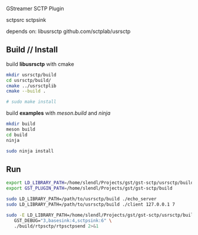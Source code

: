 GStreamer SCTP Plugin

sctpsrc
sctpsink

depends on: libusrsctp github.com/sctplab/usrsctp

## Build // Install

build **libusrsctp** with cmake

```bash
mkdir usrsctp/build
cd usrsctp/build/
cmake ../usrsctplib
cmake --build .

# sudo make install
```

build **examples** with *meson.build* and *ninja*

```bash
mkdir build
meson build
cd build
ninja

sudo ninja install
```

## Run

```bash
export LD_LIBRARY_PATH=/home/slendl/Projects/gst/gst-sctp/usrsctp/build:${LD_LIBRARY_PATH}
export GST_PLUGIN_PATH=/home/slendl/Projects/gst/gst-sctp/build

sudo LD_LIBRARY_PATH=/path/to/usrsctp/build ./echo_server
sudo LD_LIBRARY_PATH=/path/to/usrsctp/build ./client 127.0.0.1 7

sudo -E LD_LIBRARY_PATH=/home/slendl/Projects/gst/gst-sctp/usrsctp/build \
   GST_DEBUG="3,basesink:4,sctpsink:6" \
   ./build/rtpsctp/rtpsctpsend 2>&1
```
